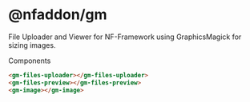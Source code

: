 # @nfaddon/gm

File Uploader and Viewer for NF-Framework using GraphicsMagick for sizing images.

Components

```html
<gm-files-uploader></gm-files-uploader>
<gm-files-preview></gm-files-preview>
<gm-image></gm-image>
```